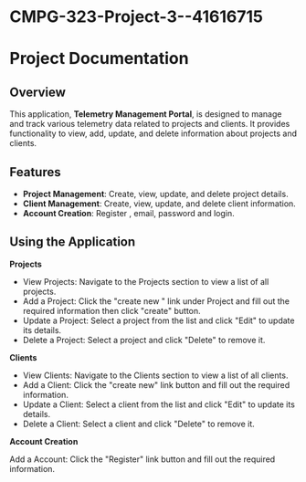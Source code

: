 # CMPG-323-Project-3--41616715
# Project Documentation

## Overview

This application, **Telemetry Management Portal**, is designed to manage and track various telemetry data related to projects and clients. It provides functionality to view, add, update, and delete information about projects and clients.

## Features

- **Project Management**: Create, view, update, and delete project details.
- **Client Management**: Create, view, update, and delete client information.
- **Account Creation**: Register , email, password and login.

## Using the Application

**Projects**

- View Projects: Navigate to the Projects section to view a list of all projects.
- Add a Project: Click the "create new " link under Project  and fill out the required information then click "create" button.
- Update a Project: Select a project from the list and click "Edit" to update its details.
- Delete a Project: Select a project and click "Delete" to remove it.

**Clients**

- View Clients: Navigate to the Clients section to view a list of all clients.
- Add a Client: Click the "create new" link button and fill out the required information.
- Update a Client: Select a client from the list and click "Edit" to update its details.
- Delete a Client: Select a client and click "Delete" to remove it.

**Account Creation**

  Add a Account: Click the "Register" link button and fill out the required information.


